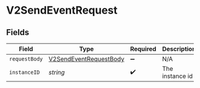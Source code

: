 # V2SendEventRequest


## Fields

| Field                                                                       | Type                                                                        | Required                                                                    | Description                                                                 |
| --------------------------------------------------------------------------- | --------------------------------------------------------------------------- | --------------------------------------------------------------------------- | --------------------------------------------------------------------------- |
| `requestBody`                                                               | [V2SendEventRequestBody](../../models/operations/v2sendeventrequestbody.md) | :heavy_minus_sign:                                                          | N/A                                                                         |
| `instanceID`                                                                | *string*                                                                    | :heavy_check_mark:                                                          | The instance id                                                             |